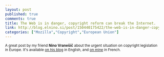 ```yaml
---
layout: post
published: true
comments: true
title: The Web is in danger, copyright reform can break the Internet.
link: http://blog.elnino.si/post/150440175422/the-web-is-in-danger-copyright-reform-can-break
categories: ["Mozilla","Copyright","European Union"]
---
```

<small>A great post by my friend **Nino Vranešič** about the urgent situation on copyright legislation in Europe. It's available [on his blog](http://blog.elnino.si/post/150440175422/the-web-is-in-danger-copyright-reform-can-break) in English, and [on mine](/2016/09/15/eu-copyright-reform.html) in French.</small>